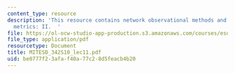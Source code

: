 ```yaml
---
content_type: resource
description: 'This resource contains network observational methods and quantitative
  metrics: II.  '
file: https://ol-ocw-studio-app-production.s3.amazonaws.com/courses/esd-342-network-representations-of-complex-engineering-systems-spring-2010/be0777f23afaf40a77c28d5feacb4b20_MITESD_342S10_lec11.pdf
file_type: application/pdf
resourcetype: Document
title: MITESD_342S10_lec11.pdf
uid: be0777f2-3afa-f40a-77c2-8d5feacb4b20
---
```

